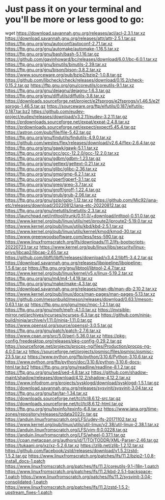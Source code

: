 # Just pass it on your terminal and you'll be more or less good to go:

wget https://download.savannah.gnu.org/releases/acl/acl-2.3.1.tar.xz https://download.savannah.gnu.org/releases/attr/attr-2.5.1.tar.gz https://ftp.gnu.org/gnu/autoconf/autoconf-2.71.tar.xz https://ftp.gnu.org/gnu/automake/automake-1.16.5.tar.xz https://ftp.gnu.org/gnu/bash/bash-5.1.16.tar.gz https://github.com/gavinhoward/bc/releases/download/6.0.1/bc-6.0.1.tar.xz https://ftp.gnu.org/gnu/binutils/binutils-2.39.tar.xz https://ftp.gnu.org/gnu/bison/bison-3.8.2.tar.xz https://www.sourceware.org/pub/bzip2/bzip2-1.0.8.tar.gz https://github.com/libcheck/check/releases/download/0.15.2/check-0.15.2.tar.gz https://ftp.gnu.org/gnu/coreutils/coreutils-9.1.tar.xz https://ftp.gnu.org/gnu/dejagnu/dejagnu-1.6.3.tar.gz https://ftp.gnu.org/gnu/diffutils/diffutils-3.8.tar.xz https://downloads.sourceforge.net/project/e2fsprogs/e2fsprogs/v1.46.5/e2fsprogs-1.46.5.tar.gz https://sourceware.org/ftp/elfutils/0.187/elfutils-0.187.tar.bz2 https://github.com/eudev-project/eudev/releases/download/v3.2.11/eudev-3.2.11.tar.gz https://prdownloads.sourceforge.net/expat/expat-2.4.8.tar.xz https://prdownloads.sourceforge.net/expect/expect5.45.4.tar.gz https://astron.com/pub/file/file-5.42.tar.gz https://ftp.gnu.org/gnu/findutils/findutils-4.9.0.tar.xz https://github.com/westes/flex/releases/download/v2.6.4/flex-2.6.4.tar.gz https://ftp.gnu.org/gnu/gawk/gawk-5.1.1.tar.xz https://ftp.gnu.org/gnu/gcc/gcc-12.2.0/gcc-12.2.0.tar.xz https://ftp.gnu.org/gnu/gdbm/gdbm-1.23.tar.gz https://ftp.gnu.org/gnu/gettext/gettext-0.21.tar.xz https://ftp.gnu.org/gnu/glibc/glibc-2.36.tar.xz https://ftp.gnu.org/gnu/gmp/gmp-6.2.1.tar.xz https://ftp.gnu.org/gnu/gperf/gperf-3.1.tar.gz https://ftp.gnu.org/gnu/grep/grep-3.7.tar.xz https://ftp.gnu.org/gnu/groff/groff-1.22.4.tar.gz https://ftp.gnu.org/gnu/grub/grub-2.06.tar.xz https://ftp.gnu.org/gnu/gzip/gzip-1.12.tar.xz https://github.com/Mic92/iana-etc/releases/download/20220812/iana-etc-20220812.tar.gz https://ftp.gnu.org/gnu/inetutils/inetutils-2.3.tar.xz https://launchpad.net/intltool/trunk/0.51.0/+download/intltool-0.51.0.tar.gz https://www.kernel.org/pub/linux/utils/net/iproute2/iproute2-5.19.0.tar.xz https://www.kernel.org/pub/linux/utils/kbd/kbd-2.5.1.tar.xz https://www.kernel.org/pub/linux/utils/kernel/kmod/kmod-30.tar.xz https://www.greenwoodsoftware.com/less/less-590.tar.gz https://www.linuxfromscratch.org/lfs/downloads/11.2/lfs-bootscripts-20220723.tar.xz https://www.kernel.org/pub/linux/libs/security/linux-privs/libcap2/libcap-2.65.tar.xz https://github.com/libffi/libffi/releases/download/v3.4.2/libffi-3.4.2.tar.gz https://download.savannah.gnu.org/releases/libpipeline/libpipeline-1.5.6.tar.gz https://ftp.gnu.org/gnu/libtool/libtool-2.4.7.tar.xz https://www.kernel.org/pub/linux/kernel/v5.x/linux-5.19.2.tar.xz https://ftp.gnu.org/gnu/m4/m4-1.4.19.tar.xz https://ftp.gnu.org/gnu/make/make-4.3.tar.gz https://download.savannah.gnu.org/releases/man-db/man-db-2.10.2.tar.xz https://www.kernel.org/pub/linux/docs/man-pages/man-pages-5.13.tar.xz https://github.com/mesonbuild/meson/releases/download/0.63.1/meson-0.63.1.tar.gz https://ftp.gnu.org/gnu/mpc/mpc-1.2.1.tar.gz https://ftp.gnu.org/gnu/mpfr/mpfr-4.1.0.tar.xz https://invisible-mirror.net/archives/ncurses/ncurses-6.3.tar.gz https://github.com/ninja-build/ninja/archive/v1.11.0/ninja-1.11.0.tar.gz https://www.openssl.org/source/openssl-3.0.5.tar.gz https://ftp.gnu.org/gnu/patch/patch-2.7.6.tar.xz https://www.cpan.org/src/5.0/perl-5.36.0.tar.xz https://pkg-config.freedesktop.org/releases/pkg-config-0.29.2.tar.gz https://sourceforge.net/projects/procps-ng/files/Production/procps-ng-4.0.0.tar.xz https://sourceforge.net/projects/psmisc/files/psmisc/psmisc-23.5.tar.xz https://www.python.org/ftp/python/3.10.6/Python-3.10.6.tar.xz https://www.python.org/ftp/python/doc/3.10.6/python-3.10.6-docs-html.tar.bz2 https://ftp.gnu.org/gnu/readline/readline-8.1.2.tar.gz https://ftp.gnu.org/gnu/sed/sed-4.8.tar.xz https://github.com/shadow-maint/shadow/releases/download/4.12.2/shadow-4.12.2.tar.xz https://www.infodrom.org/projects/sysklogd/download/sysklogd-1.5.1.tar.gz https://download.savannah.gnu.org/releases/sysvinit/sysvinit-3.04.tar.xz https://ftp.gnu.org/gnu/tar/tar-1.34.tar.xz https://downloads.sourceforge.net/tcl/tcl8.6.12-src.tar.gz https://downloads.sourceforge.net/tcl/tcl8.6.12-html.tar.gz https://ftp.gnu.org/gnu/texinfo/texinfo-6.8.tar.xz https://www.iana.org/time-zones/repository/releases/tzdata2022c.tar.gz https://anduin.linuxfromscratch.org/LFS/udev-lfs-20171102.tar.xz https://www.kernel.org/pub/linux/utils/util-linux/v2.38/util-linux-2.38.1.tar.xz https://anduin.linuxfromscratch.org/LFS/vim-9.0.0228.tar.gz https://anduin.linuxfromscratch.org/LFS/wheel-0.37.1.tar.gz https://cpan.metacpan.org/authors/id/T/TO/TODDR/XML-Parser-2.46.tar.gz https://tukaani.org/xz/xz-5.2.6.tar.xz https://zlib.net/zlib-1.2.12.tar.xz https://github.com/facebook/zstd/releases/download/v1.5.2/zstd-1.5.2.tar.gz https://www.linuxfromscratch.org/patches/lfs/11.2/bzip2-1.0.8-install_docs-1.patch https://www.linuxfromscratch.org/patches/lfs/11.2/coreutils-9.1-i18n-1.patch https://www.linuxfromscratch.org/patches/lfs/11.2/kbd-2.5.1-backspace-1.patch https://www.linuxfromscratch.org/patches/lfs/11.2/sysvinit-3.04-consolidated-1.patch https://www.linuxfromscratch.org/patches/lfs/11.2/zstd-1.5.2-upstream_fixes-1.patch
